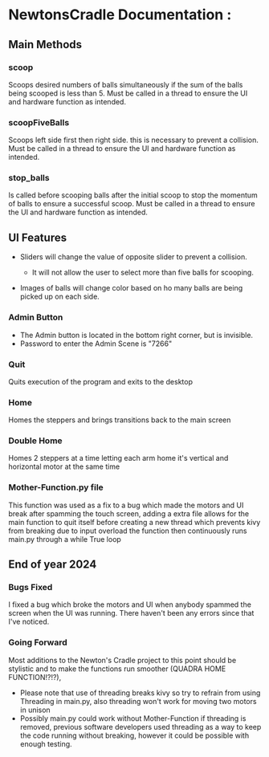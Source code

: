 # NewtonsCradle Documentation :

## Main Methods

### scoop
Scoops desired numbers of balls simultaneously if the sum of the balls being scooped is less than 5.
Must be called in a thread to ensure the UI and hardware function as intended.

### scoopFiveBalls
Scoops left side first then right side. this is necessary to prevent a collision.
Must be called in a thread to ensure the UI and hardware function as intended.

### stop_balls
Is called before scooping balls after the initial scoop to stop the momentum of balls to ensure a successful scoop.
Must be called in a thread to ensure the UI and hardware function as intended.

## UI Features
* Sliders will change the value of opposite slider to prevent a collision. 
  * It will not allow the user to select more than five balls for scooping.

* Images of balls will change color based on ho many balls are being picked up on each side.

### Admin Button
* The Admin button is located in the bottom right corner, but is invisible.
* Password to enter the Admin Scene is "7266"

### Quit
Quits execution of the program and exits to the desktop

### Home
Homes the steppers and brings transitions back to the main screen

### Double Home
Homes 2 steppers at a time letting each arm home it's vertical and horizontal motor at the same time

### Mother-Function.py file
This function was used as a fix to a bug which made the motors and UI break after spamming the touch screen, adding a extra file allows for the main function to quit itself before creating a new thread which prevents kivy from breaking due to input overload the function then continuously runs main.py through a while True loop

## End of year 2024

### Bugs Fixed
I fixed a bug which broke the motors and UI when anybody spammed the screen when the UI was running. There haven't been any errors since that I've noticed.

### Going Forward
Most additions to the Newton's Cradle project to this point should be stylistic and to make the functions run smoother (QUADRA HOME FUNCTION!?!?), 
* Please note that use of threading breaks kivy so try to refrain from using Threading in main.py, also threading won't work for moving two motors in unison
* Possibly main.py could work without Mother-Function if threading is removed, previous software developers used threading as a way to keep the code running without breaking, however it could be possible with enough testing. 

